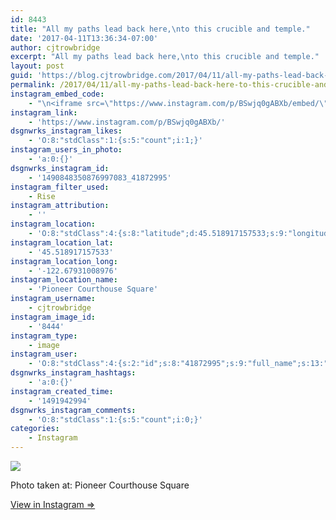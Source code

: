 ```yaml
---
id: 8443
title: "All my paths lead back here,\nto this crucible and temple."
date: '2017-04-11T13:36:34-07:00'
author: cjtrowbridge
excerpt: "All my paths lead back here,\nto this crucible and temple."
layout: post
guid: 'https://blog.cjtrowbridge.com/2017/04/11/all-my-paths-lead-back-here-to-this-crucible-and-temple/'
permalink: /2017/04/11/all-my-paths-lead-back-here-to-this-crucible-and-temple/
instagram_embed_code:
    - "\n<iframe src=\"https://www.instagram.com/p/BSwjq0gABXb/embed/\" width=\"612\" height=\"710\" frameborder=\"0\" scrolling=\"no\" allowtransparency=\"true\" class=\"insta-image-embed\"></iframe>\n"
instagram_link:
    - 'https://www.instagram.com/p/BSwjq0gABXb/'
dsgnwrks_instagram_likes:
    - 'O:8:"stdClass":1:{s:5:"count";i:1;}'
instagram_users_in_photo:
    - 'a:0:{}'
dsgnwrks_instagram_id:
    - '1490848350876997083_41872995'
instagram_filter_used:
    - Rise
instagram_attribution:
    - ''
instagram_location:
    - 'O:8:"stdClass":4:{s:8:"latitude";d:45.518917157533;s:9:"longitude";d:-122.67931008976;s:4:"name";s:25:"Pioneer Courthouse Square";s:2:"id";i:413763;}'
instagram_location_lat:
    - '45.518917157533'
instagram_location_long:
    - '-122.67931008976'
instagram_location_name:
    - 'Pioneer Courthouse Square'
instagram_username:
    - cjtrowbridge
instagram_image_id:
    - '8444'
instagram_type:
    - image
instagram_user:
    - 'O:8:"stdClass":4:{s:2:"id";s:8:"41872995";s:9:"full_name";s:13:"CJ Trowbridge";s:15:"profile_picture";s:96:"https://scontent.cdninstagram.com/t51.2885-19/s150x150/13724650_1188772791164794_142557231_a.jpg";s:8:"username";s:12:"cjtrowbridge";}'
dsgnwrks_instagram_hashtags:
    - 'a:0:{}'
instagram_created_time:
    - '1491942994'
dsgnwrks_instagram_comments:
    - 'O:8:"stdClass":1:{s:5:"count";i:0;}'
categories:
    - Instagram
---
```


[![](https://blog.cjtrowbridge.com/wp-content/uploads/2017/04/1491942994-1-1.jpg)](https://www.instagram.com/p/BSwjq0gABXb/)

Photo taken at: Pioneer Courthouse Square

[View in Instagram ⇒](https://www.instagram.com/p/BSwjq0gABXb/)